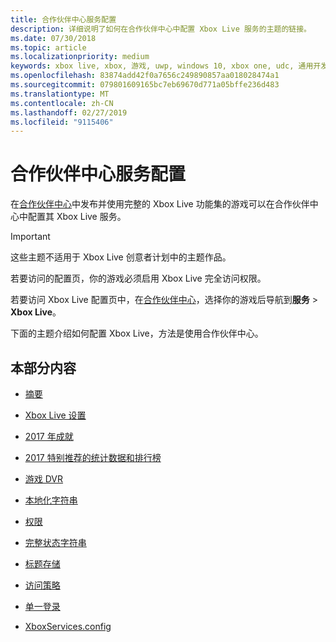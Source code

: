 ```yaml
---
title: 合作伙伴中心服务配置
description: 详细说明了如何在合作伙伴中心中配置 Xbox Live 服务的主题的链接。
ms.date: 07/30/2018
ms.topic: article
ms.localizationpriority: medium
keywords: xbox live, xbox, 游戏, uwp, windows 10, xbox one, udc, 通用开发人员中心
ms.openlocfilehash: 83874add42f0a7656c249890857aa018028474a1
ms.sourcegitcommit: 079801609165bc7eb69670d771a05bffe236d483
ms.translationtype: MT
ms.contentlocale: zh-CN
ms.lasthandoff: 02/27/2019
ms.locfileid: "9115406"
---
```

# <a name="partner-center-service-configuration"></a>合作伙伴中心服务配置

在[合作伙伴中心](https://partner.microsoft.com/dashboard)中发布并使用完整的 Xbox Live 功能集的游戏可以在合作伙伴中心中配置其 Xbox Live 服务。

> [!IMPORTANT]
> 这些主题不适用于 Xbox Live 创意者计划中的主题作品。

若要访问的配置页，你的游戏必须启用 Xbox Live 完全访问权限。

若要访问 Xbox Live 配置页中，在[合作伙伴中心](https://partner.microsoft.com/dashboard)，选择你的游戏后导航到**服务** > **Xbox Live**。


下面的主题介绍如何配置 Xbox Live，方法是使用合作伙伴中心。

## <a name="in-this-section"></a>本部分内容

* [摘要](dev-center/summary.md)

* [Xbox Live 设置](dev-center/xbox-live-setup.md)

* [2017 年成就](dev-center/achievements-in-udc.md)

* [2017 特别推荐的统计数据和排行榜](dev-center/featured-stats-and-leaderboards.md)

* [游戏 DVR](dev-center/game-dvr.md)

* [本地化字符串](dev-center/localized-strings.md)

* [权限](dev-center/privileges.md)

* [完整状态字符串](dev-center/rich-presence-configuration.md)

* [标题存储](dev-center/title-storage.md)

* [访问策略](dev-center/access-policies-udc.md)

* [单一登录](dev-center/single-sign-on.md)

* [XboxServices.config](../xboxservices-config.md)